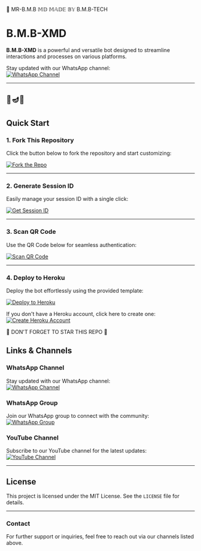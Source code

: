   🙏 MR-B.M.B 𝕄𝔻 𝕄𝔸𝔻𝔼 𝔹𝕐 B.M.B-TECH
# B.M.B-XMD

**B.M.B-XMD** is a powerful and versatile bot designed to streamline interactions and processes on various platforms.

Stay updated with our WhatsApp channel:  
[![WhatsApp Channel](https://files.catbox.moe/zb8axp.png)](https://whatsapp.com/channel/0029Vb04Mrx1Hspr17OD8x0p)

---
🌟🪔🚀
---

## Quick Start

### 1. Fork This Repository  
Click the button below to fork the repository and start customizing:  

[![Fork the Repo](https://img.shields.io/badge/Fork%20Repo-GitHub-blue?style=for-the-badge)](https://github.com/bmbttz/B.M.B-MD)

---

### 2. Generate Session ID  
Easily manage your session ID with a single click:  

[![Get Session ID](https://img.shields.io/static/v1?label=Session%20ID&message=Generate&color=FF4500&style=for-the-badge&logo=firefox&logoColor=white)](https://b-m-b-session-id-pair-qz1x.onrender.com)

---

### 3. Scan QR Code  
Use the QR Code below for seamless authentication:  

[![Scan QR Code](https://img.shields.io/badge/QR%20Code-Scan-orange?style=for-the-badge)](#)

---

### 4. Deploy to Heroku  
Deploy the bot effortlessly using the provided template:  

[![Deploy to Heroku](https://img.shields.io/badge/Deploy-Heroku-purple?style=for-the-badge)](https://heroku.com/deploy?template=https://github.com/bmbttz/B.M.B-MD)  

If you don't have a Heroku account, click here to create one:  
[![Create Heroku Account](https://img.shields.io/badge/Create-Heroku%20Account-red?style=for-the-badge)](https://signup.heroku.com/)

🌟 DON'T FORGET TO STAR THIS REPO 🙏

## Links & Channels  

### WhatsApp Channel  
Stay updated with our WhatsApp channel:  
[![WhatsApp Channel](https://img.shields.io/badge/WhatsApp-Channel-green?style=for-the-badge)](https://whatsapp.com/channel/0029VawO6hgF6sn7k3SuVU3z)

### WhatsApp Group  
Join our WhatsApp group to connect with the community:  
[![WhatsApp Group](https://img.shields.io/badge/Join%20WhatsApp-Group-teal?style=for-the-badge)](https://chat.whatsapp.com/GNP3fyNgBeOElKqQEsgcvo)  

### YouTube Channel  
Subscribe to our YouTube channel for the latest updates:  
[![YouTube Channel](https://img.shields.io/badge/YouTube-Subscribe-red?style=for-the-badge)](https://youtube.com/@user-em9qv5qt3r?si=a2Z6TvtHS6vnrUYs)

---

## License  
This project is licensed under the MIT License. See the `LICENSE` file for details.

---

### Contact  
For further support or inquiries, feel free to reach out via our channels listed above.  
